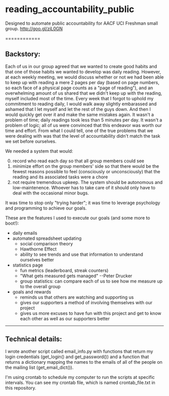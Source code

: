 # reading_accountability_public
Designed to automate public accountability for AACF UCI Freshman small group. http://goo.gl/zjL0GN

============

Backstory:
-------------
Each of us in our group agreed that we wanted to create good habits and that one of those habits we wanted to develop was daily reading. However, at each weekly meeting, we would discuss whether or not we had been able to keep up with reading a mere 2 pages per day (based on page numbers, so each face of a physical page counts as a "page of reading"), and an overwhelming amount of us shared that we didn't keep up with the reading, myself included most of the time. Every week that I forgot to uphold my commitment to reading daily, I would walk away slightly embarassed and ashamed that I let myself and let the rest of the guys down. And then I would quickly get over it and make the same mistakes again. It wasn't a problem of time; daily readings took less than 5 minutes per day. It wasn't a problem of logic; all of us were convinced that this endeavor was worth our time and effort. From what I could tell, one of the true problems that we were dealing with was that the level of accountability didn't match the task we set before ourselves. 

We needed a system that would:

0. record who read each day so that all group members could see
0. minimize effort on the group members' side so that there would be the fewest reasons possible to feel 
      (consciously or unconsciously) that the reading and its associated tasks were a chore
0. not require tremendous upkeep. The system should be autonomous and low-maintenence. Whoever has to take care     of it should only have to deal with the occasional minor bugs.
 
It was time to stop only "trying harder"; it was time to leverage psychology and programming to achieve our goals.



These are the features I used to execute our goals (and some more to boot!):

* daily emails
* automated spreadsheet updating
    - social comparison theory
    - Hawthorne Effect
    - ability to see trends and use that information to understand ourselves better
* statistics page
    - fun metrics (leaderboard, streak counters)
    - "What gets measured gets managed" --Peter Drucker
    - group statistics: can compare each of us to see how me measure up to the overall group 
* goals and rewards
    - reminds us that others are watching and supporting us
    - gives our supporters a method of involving themselves with our project
    - gives us more excuses to have fun with this project and get to know each other as well as our supporters better
    




-------------
Technical details:
-------------
I wrote another script called email_info.py with functions that return my login credentials (get_login() and 
get_password()) and a function that returns a dictionary mapping the names to the emails of all of the people on the
mailing list (get_email_dict()).

I'm using crontab to schedule my computer to run the scripts at specific intervals. You can see my crontab
file, which is named crontab_file.txt in this repository. 
